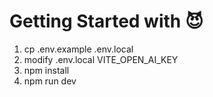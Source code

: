 # Getting Started with 😈

1. cp .env.example .env.local
2. modify .env.local VITE_OPEN_AI_KEY
3. npm install
4. npm run dev
